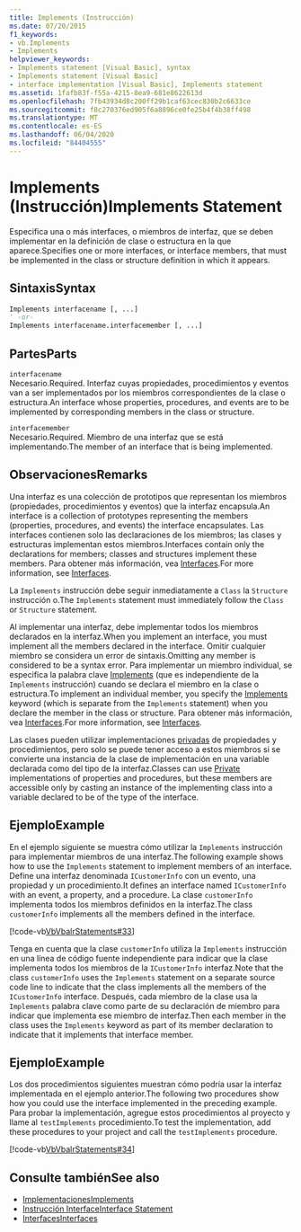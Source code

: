 ```yaml
---
title: Implements (Instrucción)
ms.date: 07/20/2015
f1_keywords:
- vb.Implements
- Implements
helpviewer_keywords:
- Implements statement [Visual Basic], syntax
- Implements statement [Visual Basic]
- interface implementation [Visual Basic], Implements statement
ms.assetid: 1fafb83f-f55a-4215-8ea9-681e8622613d
ms.openlocfilehash: 7fb43934d8c200ff29b1caf63cec830b2c6633ce
ms.sourcegitcommit: f8c270376ed905f6a8896ce0fe25b4f4b38ff498
ms.translationtype: MT
ms.contentlocale: es-ES
ms.lasthandoff: 06/04/2020
ms.locfileid: "84404555"
---
```

# <a name="implements-statement"></a><span data-ttu-id="eacee-102">Implements (Instrucción)</span><span class="sxs-lookup"><span data-stu-id="eacee-102">Implements Statement</span></span>
<span data-ttu-id="eacee-103">Especifica una o más interfaces, o miembros de interfaz, que se deben implementar en la definición de clase o estructura en la que aparece.</span><span class="sxs-lookup"><span data-stu-id="eacee-103">Specifies one or more interfaces, or interface members, that must be implemented in the class or structure definition in which it appears.</span></span>  
  
## <a name="syntax"></a><span data-ttu-id="eacee-104">Sintaxis</span><span class="sxs-lookup"><span data-stu-id="eacee-104">Syntax</span></span>  
  
```vb  
Implements interfacename [, ...]  
' -or-  
Implements interfacename.interfacemember [, ...]  
```  
  
## <a name="parts"></a><span data-ttu-id="eacee-105">Partes</span><span class="sxs-lookup"><span data-stu-id="eacee-105">Parts</span></span>  
 `interfacename`  
 <span data-ttu-id="eacee-106">Necesario.</span><span class="sxs-lookup"><span data-stu-id="eacee-106">Required.</span></span> <span data-ttu-id="eacee-107">Interfaz cuyas propiedades, procedimientos y eventos van a ser implementados por los miembros correspondientes de la clase o estructura.</span><span class="sxs-lookup"><span data-stu-id="eacee-107">An interface whose properties, procedures, and events are to be implemented by corresponding members in the class or structure.</span></span>  
  
 `interfacemember`  
 <span data-ttu-id="eacee-108">Necesario.</span><span class="sxs-lookup"><span data-stu-id="eacee-108">Required.</span></span> <span data-ttu-id="eacee-109">Miembro de una interfaz que se está implementando.</span><span class="sxs-lookup"><span data-stu-id="eacee-109">The member of an interface that is being implemented.</span></span>  
  
## <a name="remarks"></a><span data-ttu-id="eacee-110">Observaciones</span><span class="sxs-lookup"><span data-stu-id="eacee-110">Remarks</span></span>  
 <span data-ttu-id="eacee-111">Una interfaz es una colección de prototipos que representan los miembros (propiedades, procedimientos y eventos) que la interfaz encapsula.</span><span class="sxs-lookup"><span data-stu-id="eacee-111">An interface is a collection of prototypes representing the members (properties, procedures, and events) the interface encapsulates.</span></span> <span data-ttu-id="eacee-112">Las interfaces contienen solo las declaraciones de los miembros; las clases y estructuras implementan estos miembros.</span><span class="sxs-lookup"><span data-stu-id="eacee-112">Interfaces contain only the declarations for members; classes and structures implement these members.</span></span> <span data-ttu-id="eacee-113">Para obtener más información, vea [Interfaces](../../programming-guide/language-features/interfaces/index.md).</span><span class="sxs-lookup"><span data-stu-id="eacee-113">For more information, see [Interfaces](../../programming-guide/language-features/interfaces/index.md).</span></span>  
  
 <span data-ttu-id="eacee-114">La `Implements` instrucción debe seguir inmediatamente a `Class` la `Structure` instrucción o.</span><span class="sxs-lookup"><span data-stu-id="eacee-114">The `Implements` statement must immediately follow the `Class` or `Structure` statement.</span></span>  
  
 <span data-ttu-id="eacee-115">Al implementar una interfaz, debe implementar todos los miembros declarados en la interfaz.</span><span class="sxs-lookup"><span data-stu-id="eacee-115">When you implement an interface, you must implement all the members declared in the interface.</span></span> <span data-ttu-id="eacee-116">Omitir cualquier miembro se considera un error de sintaxis.</span><span class="sxs-lookup"><span data-stu-id="eacee-116">Omitting any member is considered to be a syntax error.</span></span> <span data-ttu-id="eacee-117">Para implementar un miembro individual, se especifica la palabra clave [Implements](implements-clause.md) (que es independiente de la `Implements` instrucción) cuando se declara el miembro en la clase o estructura.</span><span class="sxs-lookup"><span data-stu-id="eacee-117">To implement an individual member, you specify the [Implements](implements-clause.md) keyword (which is separate from the `Implements` statement) when you declare the member in the class or structure.</span></span> <span data-ttu-id="eacee-118">Para obtener más información, vea [Interfaces](../../programming-guide/language-features/interfaces/index.md).</span><span class="sxs-lookup"><span data-stu-id="eacee-118">For more information, see [Interfaces](../../programming-guide/language-features/interfaces/index.md).</span></span>  
  
 <span data-ttu-id="eacee-119">Las clases pueden utilizar implementaciones [privadas](../modifiers/private.md) de propiedades y procedimientos, pero solo se puede tener acceso a estos miembros si se convierte una instancia de la clase de implementación en una variable declarada como del tipo de la interfaz.</span><span class="sxs-lookup"><span data-stu-id="eacee-119">Classes can use [Private](../modifiers/private.md) implementations of properties and procedures, but these members are accessible only by casting an instance of the implementing class into a variable declared to be of the type of the interface.</span></span>  
  
## <a name="example"></a><span data-ttu-id="eacee-120">Ejemplo</span><span class="sxs-lookup"><span data-stu-id="eacee-120">Example</span></span>  
 <span data-ttu-id="eacee-121">En el ejemplo siguiente se muestra cómo utilizar la `Implements` instrucción para implementar miembros de una interfaz.</span><span class="sxs-lookup"><span data-stu-id="eacee-121">The following example shows how to use the `Implements` statement to implement members of an interface.</span></span> <span data-ttu-id="eacee-122">Define una interfaz denominada `ICustomerInfo` con un evento, una propiedad y un procedimiento.</span><span class="sxs-lookup"><span data-stu-id="eacee-122">It defines an interface named `ICustomerInfo` with an event, a property, and a procedure.</span></span> <span data-ttu-id="eacee-123">La clase `customerInfo` implementa todos los miembros definidos en la interfaz.</span><span class="sxs-lookup"><span data-stu-id="eacee-123">The class `customerInfo` implements all the members defined in the interface.</span></span>  
  
 [!code-vb[VbVbalrStatements#33](~/samples/snippets/visualbasic/VS_Snippets_VBCSharp/VbVbalrStatements/VB/Class1.vb#33)]  
  
 <span data-ttu-id="eacee-124">Tenga en cuenta que la clase `customerInfo` utiliza la `Implements` instrucción en una línea de código fuente independiente para indicar que la clase implementa todos los miembros de la `ICustomerInfo` interfaz.</span><span class="sxs-lookup"><span data-stu-id="eacee-124">Note that the class `customerInfo` uses the `Implements` statement on a separate source code line to indicate that the class implements all the members of the `ICustomerInfo` interface.</span></span> <span data-ttu-id="eacee-125">Después, cada miembro de la clase usa la `Implements` palabra clave como parte de su declaración de miembro para indicar que implementa ese miembro de interfaz.</span><span class="sxs-lookup"><span data-stu-id="eacee-125">Then each member in the class uses the `Implements` keyword as part of its member declaration to indicate that it implements that interface member.</span></span>  
  
## <a name="example"></a><span data-ttu-id="eacee-126">Ejemplo</span><span class="sxs-lookup"><span data-stu-id="eacee-126">Example</span></span>  
 <span data-ttu-id="eacee-127">Los dos procedimientos siguientes muestran cómo podría usar la interfaz implementada en el ejemplo anterior.</span><span class="sxs-lookup"><span data-stu-id="eacee-127">The following two procedures show how you could use the interface implemented in the preceding example.</span></span> <span data-ttu-id="eacee-128">Para probar la implementación, agregue estos procedimientos al proyecto y llame al `testImplements` procedimiento.</span><span class="sxs-lookup"><span data-stu-id="eacee-128">To test the implementation, add these procedures to your project and call the `testImplements` procedure.</span></span>  
  
 [!code-vb[VbVbalrStatements#34](~/samples/snippets/visualbasic/VS_Snippets_VBCSharp/VbVbalrStatements/VB/Class1.vb#34)]  
  
## <a name="see-also"></a><span data-ttu-id="eacee-129">Consulte también</span><span class="sxs-lookup"><span data-stu-id="eacee-129">See also</span></span>

- [<span data-ttu-id="eacee-130">Implementaciones</span><span class="sxs-lookup"><span data-stu-id="eacee-130">Implements</span></span>](implements-clause.md)
- [<span data-ttu-id="eacee-131">Instrucción Interface</span><span class="sxs-lookup"><span data-stu-id="eacee-131">Interface Statement</span></span>](interface-statement.md)
- [<span data-ttu-id="eacee-132">Interfaces</span><span class="sxs-lookup"><span data-stu-id="eacee-132">Interfaces</span></span>](../../programming-guide/language-features/interfaces/index.md)
